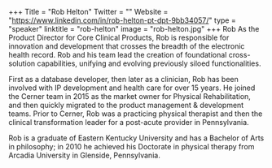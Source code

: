 +++
Title = "Rob Helton"
Twitter = ""
Website = "https://www.linkedin.com/in/rob-helton-pt-dpt-9bb34057/"
type = "speaker"
linktitle = "rob-helton"
image = "rob-helton.jpg"
+++
Rob As the Product Director for Core Clinical Products, Rob is responsible for innovation and development that crosses the breadth of the electronic health record. Rob and his team lead the creation of foundational cross-solution capabilities, unifying and evolving previously siloed functionalities. 

First as a database developer, then later as a clinician, Rob has been involved with IP development and health care for over 15 years. He joined the Cerner team in 2015 as the market owner for Physical Rehabilitation, and then quickly migrated to the product management & development teams. Prior to Cerner, Rob was a practicing physical therapist and then the clinical transformation leader for a post-acute provider in Pennsylvania. 

Rob is a graduate of Eastern Kentucky University and has a Bachelor of Arts in philosophy; in 2010 he achieved his Doctorate in physical therapy from Arcadia University in Glenside, Pennsylvania. 


